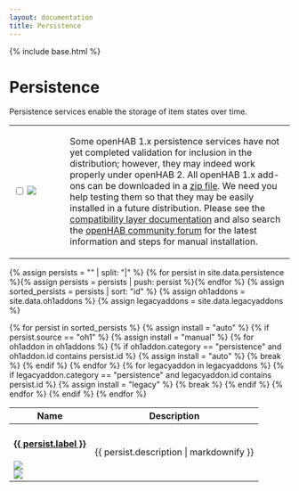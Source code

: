 ```yaml
---
layout: documentation
title: Persistence
---
```


{% include base.html %}

# Persistence

Persistence services enable the storage of item states over time.

<table>
  <tbody>
    <tr>
      <td width="20%">
        <p>
          <input type="checkbox" class="filled-in" id="manual-checkbox" />
          <label for="manual-checkbox"><img src="{{base}}/images/tag-install-manual.svg"></label>
        </p>
      </td>
      <td>
        <p>
        Some openHAB 1.x persistence services have not yet completed validation for inclusion in the distribution; however, they may indeed work properly under openHAB 2.  All openHAB 1.x add-ons can be downloaded in a <a href="https://bintray.com/openhab/mvn/download_file?file_path=org%2Fopenhab%2Fdistro%2Fopenhab%2F1.9.0%2Fopenhab-1.9.0-addons.zip">zip file</a>.  We need you help testing them so that they may be easily installed in a future distribution.  Please see the <a href="{{base}}/developers/development/compatibilitylayer.html#how-to-use-openhab-1x-add-ons-that-are-not-part-of-the-distribution">compatibility layer documentation</a> and also search the <a href="https://community.openhab.org">openHAB community forum</a> for the latest information and steps for manual installation.
        </p>
      </td>
    </tr>
  </tbody>
</table>

{% assign persists = "" | split: "|" %}
{% for persist in site.data.persistence %}{% assign persists = persists | push: persist %}{% endfor %}
{% assign sorted_persists = persists | sort: "id" %}
{% assign oh1addons = site.data.oh1addons %}
{% assign legacyaddons = site.data.legacyaddons %}

<table class="bordered responsive-table">
  <thead>
    <tr>
      <th data-field="label">Name</th>
      <th data-field="description">Description</th>
    </tr>
  </thead>
  <tbody>
{% for persist in sorted_persists %}
    {% assign install = "auto" %}
    {% if persist.source == "oh1" %}
      {% assign install = "manual" %}
      {% for oh1addon in oh1addons %}
        {% if oh1addon.category == "persistence" and oh1addon.id contains persist.id %}
    	  {% assign install = "auto" %}
    	  {% break %}
    	{% endif %}
      {% endfor %}
      {% for legacyaddon in legacyaddons %}
        {% if legacyaddon.category == "persistence" and legacyaddon.id contains persist.id %}
    	  {% assign install = "legacy" %}
    	  {% break %}
    	{% endif %}
      {% endfor %}
    {% endif %}
    <tr class="install-{{install}} source-{{persist.source}}">
      <td><h4><a href="{{base}}/addons/persistence/{{ persist.source }}/{{ persist.id }}/readme.html">{{ persist.label }}</a></h4><img src="{{base}}/images/tag-{{persist.source}}.svg"><br/>
      <img src="{{base}}/images/tag-install-{{install}}.svg"></td>
      <td>{{ persist.description | markdownify }}</td>
    </tr>
{% endfor %}
 </tbody>
</table>
